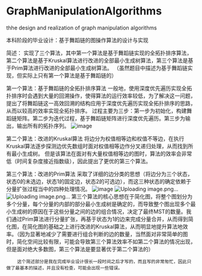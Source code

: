 # GraphManipulationAlgorithms
thhe design and realization of graph manipulation algorithms 


本科阶段的毕业设计：基于舞蹈链的图操作算法的设计与实现

简述：
实现了三个算法，其中第一个算法是基于舞蹈链实现的全拓扑排序算法，第二个算法是基于Kruskal算法进行改进的全部最小生成树算法，第三个算法是基于Prim算法进行改进的全部最小生成树算法。
（虽然题目中描述为基于舞蹈链实现，但实际上只有第一个算法是基于舞蹈链的）

第一个算法：基于舞蹈链的全拓扑排序算法
       一般地，使用深度优先遍历实现全拓扑排序时会遇到大量的回溯操作，使得算法的运行效率较低，为了解决这一问题，提出了将舞蹈链这一高效回溯的结构应用于深度优先遍历实现全拓扑排序的思路，从而以较高的效率实现全拓扑排序。
       过程主要为三步：第一步为初始化，构建舞蹈链矩阵。第二步为迭代过程，基于舞蹈链矩阵进行深度优先遍历。第三步为输出，输出所有的拓扑序列。
       ![image](https://user-images.githubusercontent.com/48653806/124892757-bb356480-e00c-11eb-8810-f83480a1f35b.png)


第二个算法：改进的Kruskal算法
        将边分为权值相等边和权值不等边，在执行Kruskal算法逐步探测边优先数组时面对权值相等边作分叉递归处理，从而找到所有最小生成树。
        但是该算法在面对有大量权值相等边的图时，算法的效率会非常低（时间复杂度接近指数级），因此提出了更优的第三个算法。
        

第三个算法：改进的Prim算法
        采取了详细的边分类的思想（将边分为三个状态，状态0的未选边，状态1的固定边，状态2的可选边），而这三种状态的确定依赖于分量扩张过程当中的四种处理情况。
        ![image](https://user-images.githubusercontent.com/48653806/124893821-aad1b980-e00d-11eb-9392-385836ffb08c.png)
        ![Uploading image.png…]()
        ![Uploading image.png…]()
        第三个算法的核心思想在于简化图，将整个图划分为多个分量，每个分量的内部的部分最小生成树是确定的，而导致整个图出现多个最小生成树的原因在于这些分量之间的边的组合情况，决定了最终MST的数量。我们通过Prim算法进行分量扩张，再基于状态为1的边来完成分量合并，从而得到简化图，在简化图的基础之上进行改进的Kruskal算法，从而明显地提升算法地效率。（因为显著地减少了需要进行组合判断的边的数量，当然面对非常简单的图时，简化空间比较有限，可能会导致第三个算法效率不如第二个算法的情况出现，但是面对绝大多数图，第三个算法是要显著优于第二个算法的）
        
        
        
        这个简述部分是我在完成毕业设计很长一段时间之后才写的，而且写的非常匆忙，因此只做了最基本的描述，并且没有检查，可能会出现一些错误。

